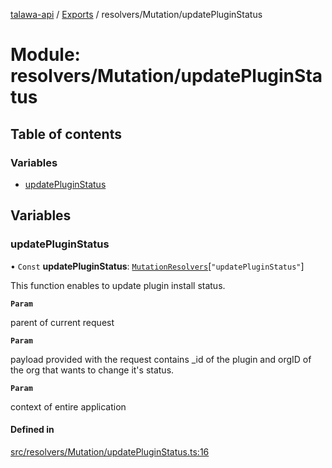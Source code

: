 [talawa-api](../README.md) / [Exports](../modules.md) / resolvers/Mutation/updatePluginStatus

# Module: resolvers/Mutation/updatePluginStatus

## Table of contents

### Variables

- [updatePluginStatus](resolvers_Mutation_updatePluginStatus.md#updatepluginstatus)

## Variables

### updatePluginStatus

• `Const` **updatePluginStatus**: [`MutationResolvers`](types_generatedGraphQLTypes.md#mutationresolvers)[``"updatePluginStatus"``]

This function enables to update plugin install status.

**`Param`**

parent of current request

**`Param`**

payload provided with the request contains _id of the plugin and orgID of the org that wants to change it's status.

**`Param`**

context of entire application

#### Defined in

[src/resolvers/Mutation/updatePluginStatus.ts:16](https://github.com/PalisadoesFoundation/talawa-api/blob/3a8a11a/src/resolvers/Mutation/updatePluginStatus.ts#L16)

